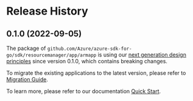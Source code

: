 # Release History

## 0.1.0 (2022-09-05)

The package of `github.com/Azure/azure-sdk-for-go/sdk/resourcemanager/app/armapp` is using our [next generation design principles](https://azure.github.io/azure-sdk/general_introduction.html) since version 0.1.0, which contains breaking changes.

To migrate the existing applications to the latest version, please refer to [Migration Guide](https://aka.ms/azsdk/go/mgmt/migration).

To learn more, please refer to our documentation [Quick Start](https://aka.ms/azsdk/go/mgmt).